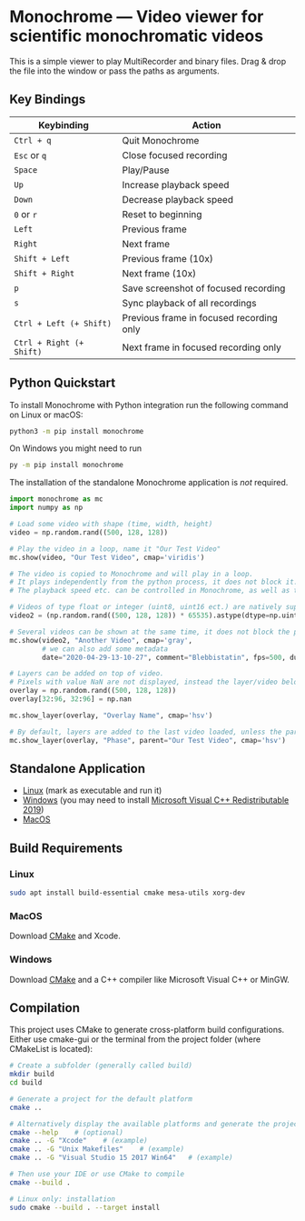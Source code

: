 # Monochrome — Video viewer for scientific monochromatic videos

This is a simple viewer to play MultiRecorder and binary files. Drag & drop the file into the window or pass the paths as arguments.

## Key Bindings

| Keybinding | Action |
| --- | --- |
| `Ctrl + q` | Quit Monochrome |
| `Esc` or `q` | Close focused recording |
| `Space` | Play/Pause |
| `Up` | Increase playback speed |
| `Down` | Decrease playback speed |
| `0` or `r` | Reset to beginning |
| `Left` | Previous frame |
| `Right` | Next frame |
| `Shift + Left` | Previous frame (10x) |
| `Shift + Right` | Next frame (10x) |
| `p` | Save screenshot of focused recording |
| `s` | Sync playback of all recordings |
| `Ctrl + Left (+ Shift)` | Previous frame in focused recording only |
| `Ctrl + Right (+ Shift)` | Next frame in focused recording only |

## Python Quickstart

To install Monochrome with Python integration run the following command on Linux or macOS:
```bash
python3 -m pip install monochrome
```
On Windows you might need to run
```bash
py -m pip install monochrome
```
The installation of the standalone Monochrome application is *not* required.


```python
import monochrome as mc
import numpy as np

# Load some video with shape (time, width, height)
video = np.random.rand((500, 128, 128))

# Play the video in a loop, name it "Our Test Video"
mc.show(video, "Our Test Video", cmap='viridis')

# The video is copied to Monochrome and will play in a loop.
# It plays independently from the python process, it does not block it.
# The playback speed etc. can be controlled in Monochrome, as well as the export as png images or as mp4 video

# Videos of type float or integer (uint8, uint16 ect.) are natively supported by Monochrome
video2 = (np.random.rand((500, 128, 128)) * 65535).astype(dtype=np.uint16)

# Several videos can be shown at the same time, it does not block the python process
mc.show(video2, "Another Video", cmap='gray',
        # we can also add some metadata
        date="2020-04-29-13-10-27", comment="Blebbistatin", fps=500, duration_seconds=30)

# Layers can be added on top of video.
# Pixels with value NaN are not displayed, instead the layer/video below is shown
overlay = np.random.rand((500, 128, 128))
overlay[32:96, 32:96] = np.nan

mc.show_layer(overlay, "Overlay Name", cmap='hsv')

# By default, layers are added to the last video loaded, unless the parent name is specified.
mc.show_layer(overlay, "Phase", parent="Our Test Video", cmap='hsv')

```

## Standalone Application

* [Linux](https://gitlab.com/cardiac-vision/monochrome/builds/artifacts/master/file/build/Monochrome.AppImage?job=gcc%20Release)
  (mark as executable and run it)
* [Windows](https://gitlab.gwdg.de/lebert/monochrome/builds/artifacts/master/file/build/Release/Monochrome.exe?job=windows%20Release)
  (you may need to install [Microsoft Visual C++ Redistributable 2019](https://aka.ms/vs/16/release/vc_redist.x86.exe))
* [MacOS](https://gitlab.com/cardiac-vision/monochrome/builds/artifacts/master/file/dist/Monochrome-0.1.0-Darwin.dmg?job=macos)

## Build Requirements

### Linux

```bash
sudo apt install build-essential cmake mesa-utils xorg-dev
```

### MacOS

Download [CMake](https://cmake.org/download/) and Xcode.

### Windows

Download [CMake](https://cmake.org/) and a C++ compiler like Microsoft Visual C++ or MinGW.

## Compilation

This project uses CMake to generate cross-platform build configurations. Either use cmake-gui or the terminal from the project folder (where CMakeList is located):

```bash
# Create a subfolder (generally called build)
mkdir build
cd build

# Generate a project for the default platform
cmake ..

# Alternatively display the available platforms and generate the project for the platform of your choice
cmake --help    # (optional)
cmake .. -G "Xcode"    # (example)
cmake .. -G "Unix Makefiles"    # (example)
cmake .. -G "Visual Studio 15 2017 Win64"   # (example)

# Then use your IDE or use CMake to compile
cmake --build .

# Linux only: installation
sudo cmake --build . --target install
```
